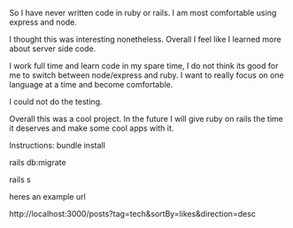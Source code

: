 So I have never written code in ruby or rails. I am most comfortable using express and node. 

I thought this was interesting nonetheless. Overall I feel like I learned more about server side code. 

I work full time and learn code in my spare time, I do not think its good for me to switch between node/express and ruby. I want to really focus on one language at a time and become comfortable. 

I could not do the testing. 

Overall this was a cool project. In the future I will give ruby on rails the time it deserves and make some cool apps with it. 

Instructions:
bundle install

rails db:migrate

rails s 

heres an example url 

http://localhost:3000/posts?tag=tech&sortBy=likes&direction=desc